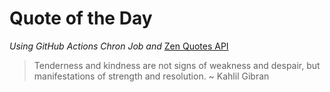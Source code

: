# Quote of the Day 
*Using GitHub Actions Chron Job and* [Zen Quotes API]( https://zenquotes.io/ )
> Tenderness and kindness are not signs of weakness and despair, but manifestations of strength and resolution. ~ Kahlil Gibran
